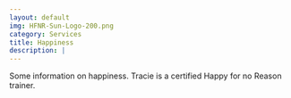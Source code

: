 ```yaml
---
layout: default
img: HFNR-Sun-Logo-200.png
category: Services
title: Happiness
description: |
---
```

  Some information on happiness. Tracie is a certified Happy for no Reason trainer.
